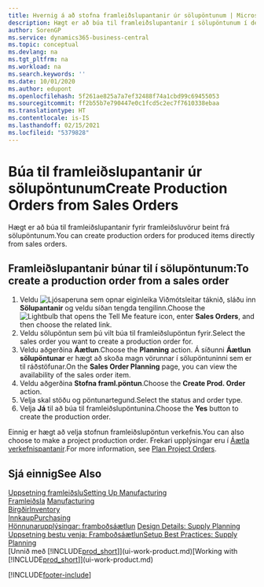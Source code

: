 ```yaml
---
title: Hvernig á að stofna framleiðslupantanir úr sölupöntunum | Microsoft Docs
description: Hægt er að búa til framleiðslupantanir í sölupöntunum í deild Sölu og markaðssetningar.
author: SorenGP
ms.service: dynamics365-business-central
ms.topic: conceptual
ms.devlang: na
ms.tgt_pltfrm: na
ms.workload: na
ms.search.keywords: ''
ms.date: 10/01/2020
ms.author: edupont
ms.openlocfilehash: 5f261ae825a7a7ef32488f74a1cbd99c69455053
ms.sourcegitcommit: ff2b55b7e790447e0c1fcd5c2ec7f7610338ebaa
ms.translationtype: HT
ms.contentlocale: is-IS
ms.lasthandoff: 02/15/2021
ms.locfileid: "5379828"
---
```

# <a name="create-production-orders-from-sales-orders"></a><span data-ttu-id="39311-103">Búa til framleiðslupantanir úr sölupöntunum</span><span class="sxs-lookup"><span data-stu-id="39311-103">Create Production Orders from Sales Orders</span></span>
<span data-ttu-id="39311-104">Hægt er að búa til framleiðslupantanir fyrir framleiðsluvörur beint frá sölupöntunum.</span><span class="sxs-lookup"><span data-stu-id="39311-104">You can create production orders for produced items directly from sales orders.</span></span>  

## <a name="to-create-a-production-order-from-a-sales-order"></a><span data-ttu-id="39311-105">Framleiðslupantanir búnar til í sölupöntunum:</span><span class="sxs-lookup"><span data-stu-id="39311-105">To create a production order from a sales order</span></span>  

1.  <span data-ttu-id="39311-106">Veldu ![Ljósaperuna sem opnar eiginleika Viðmótsleitar](media/ui-search/search_small.png "Segðu mér hvað þú vilt gera") táknið, sláðu inn **Sölupantanir** og veldu síðan tengda tengilinn.</span><span class="sxs-lookup"><span data-stu-id="39311-106">Choose the ![Lightbulb that opens the Tell Me feature](media/ui-search/search_small.png "Tell me what you want to do") icon, enter **Sales Orders**, and then choose the related link.</span></span>  
2.  <span data-ttu-id="39311-107">Veldu sölupöntun sem þú vilt búa til framleiðslupöntun fyrir.</span><span class="sxs-lookup"><span data-stu-id="39311-107">Select the sales order you want to create a production order for.</span></span>  
3.  <span data-ttu-id="39311-108">Veldu aðgerðina **Áætlun**.</span><span class="sxs-lookup"><span data-stu-id="39311-108">Choose the **Planning** action.</span></span> <span data-ttu-id="39311-109">Á síðunni **Áætlun sölupöntunar** er hægt að skoða magn vörunnar í sölupöntuninni sem er til ráðstöfunar.</span><span class="sxs-lookup"><span data-stu-id="39311-109">On the **Sales Order Planning** page, you can view the availability of the sales order item.</span></span>  
4.  <span data-ttu-id="39311-110">Veldu aðgerðina **Stofna framl.pöntun**.</span><span class="sxs-lookup"><span data-stu-id="39311-110">Choose the **Create Prod. Order** action.</span></span>  
5.  <span data-ttu-id="39311-111">Velja skal stöðu og pöntunartegund.</span><span class="sxs-lookup"><span data-stu-id="39311-111">Select the status and order type.</span></span>  
6.  <span data-ttu-id="39311-112">Velja **Já** til að búa til framleiðslupöntunina.</span><span class="sxs-lookup"><span data-stu-id="39311-112">Choose the **Yes** button to create the production order.</span></span>

<span data-ttu-id="39311-113">Einnig er hægt að velja stofnun framleiðslupöntun verkefnis.</span><span class="sxs-lookup"><span data-stu-id="39311-113">You can also choose to make a project production order.</span></span> <span data-ttu-id="39311-114">Frekari upplýsingar eru í [Áætla verkefnispantanir](production-how-to-plan-project-orders.md).</span><span class="sxs-lookup"><span data-stu-id="39311-114">For more information, see [Plan Project Orders](production-how-to-plan-project-orders.md).</span></span>   

## <a name="see-also"></a><span data-ttu-id="39311-115">Sjá einnig</span><span class="sxs-lookup"><span data-stu-id="39311-115">See Also</span></span>  
[<span data-ttu-id="39311-116">Uppsetning framleiðslu</span><span class="sxs-lookup"><span data-stu-id="39311-116">Setting Up Manufacturing</span></span>](production-configure-production-processes.md)  
<span data-ttu-id="39311-117">[Framleiðsla](production-manage-manufacturing.md)  </span><span class="sxs-lookup"><span data-stu-id="39311-117">[Manufacturing](production-manage-manufacturing.md)  </span></span>  
[<span data-ttu-id="39311-118">Birgðir</span><span class="sxs-lookup"><span data-stu-id="39311-118">Inventory</span></span>](inventory-manage-inventory.md)  
[<span data-ttu-id="39311-119">Innkaup</span><span class="sxs-lookup"><span data-stu-id="39311-119">Purchasing</span></span>](purchasing-manage-purchasing.md)  
<span data-ttu-id="39311-120">[Hönnunarupplýsingar: framboðsáætlun](design-details-supply-planning.md) </span><span class="sxs-lookup"><span data-stu-id="39311-120">[Design Details: Supply Planning](design-details-supply-planning.md) </span></span>  
[<span data-ttu-id="39311-121">Uppsetning bestu venja: Framboðsáætlun</span><span class="sxs-lookup"><span data-stu-id="39311-121">Setup Best Practices: Supply Planning</span></span>](setup-best-practices-supply-planning.md)  
<span data-ttu-id="39311-122">[Unnið með [!INCLUDE[prod_short](includes/prod_short.md)]](ui-work-product.md)</span><span class="sxs-lookup"><span data-stu-id="39311-122">[Working with [!INCLUDE[prod_short](includes/prod_short.md)]](ui-work-product.md)</span></span>


[!INCLUDE[footer-include](includes/footer-banner.md)]